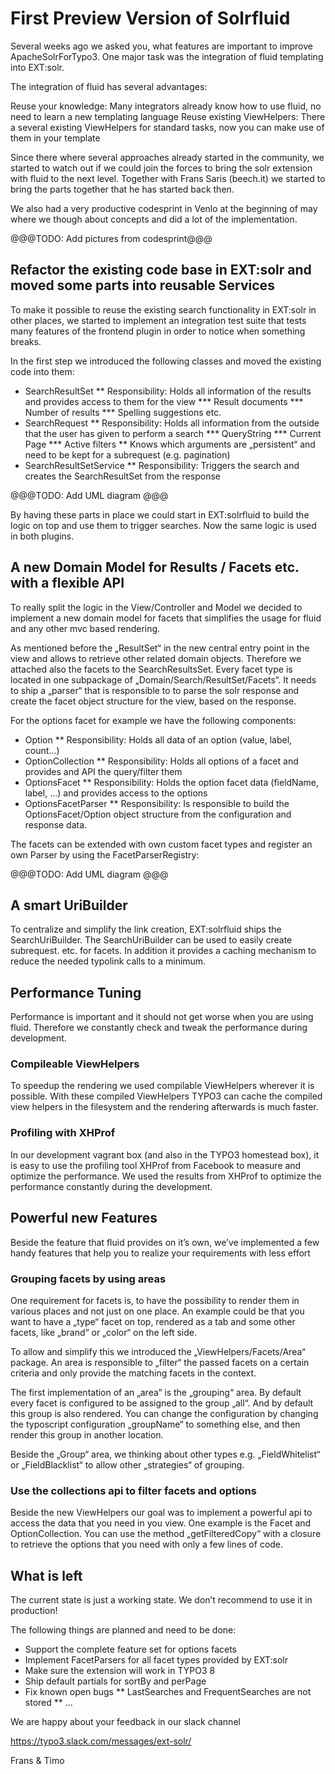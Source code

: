 # First Preview Version of Solrfluid

Several weeks ago we asked you, what features are important to improve ApacheSolrForTypo3. One major task was the integration of fluid templating into EXT:solr.

The integration of fluid has several advantages:

Reuse your knowledge: Many integrators already know how to use fluid, no need to learn a new templating language
Reuse existing ViewHelpers: There a several existing ViewHelpers for standard tasks, now you can make use of them in your template

Since there where several approaches already started in the community, we started to watch out if we could join the forces to bring the solr extension with fluid to the next level. Together with Frans Saris (beech.it) we started to bring the parts together that he has started back then.

We also had a very productive codesprint in Venlo at the beginning of may where we though about concepts and did a lot of the implementation.

@@@TODO: Add pictures from codesprint@@@

## Refactor the existing code base in EXT:solr and moved some parts into reusable Services

To make it possible to reuse the existing search functionality in EXT:solr in other places, we started to implement an integration test suite that tests many features of the frontend plugin in order to
notice when something breaks.

In the first step we introduced the following classes and moved the existing code into them:

* SearchResultSet
** Responsibility: Holds all information of the results and provides access to them for the view
*** Result documents
*** Number of results
*** Spelling suggestions etc.
* SearchRequest
** Responsibility: Holds all information from the outside that the user has given to perform a search
*** QueryString
*** Current Page
*** Active filters
** Knows which arguments are „persistent“ and need to be kept for a subrequest (e.g. pagination)
* SearchResultSetService
** Responsibility: Triggers the search and creates the SearchResultSet from the response

@@@TODO: Add UML diagram @@@

By having these parts in place we could start in EXT:solrfluid to build the logic on top and use them to trigger searches. Now the same logic is used in both plugins.

## A new Domain Model for Results / Facets etc. with a flexible API

To really split the logic in the View/Controller and Model we decided to implement a new domain model for facets that simplifies the usage for fluid and any other mvc based rendering.

As mentioned before the „ResultSet“ in the new central entry point in the view and allows to retrieve other related domain objects. Therefore we attached also the facets to the SearchResultsSet.
Every facet type is located in one subpackage of „Domain/Search/ResultSet/Facets“. It needs to ship a „parser“ that is responsible to to parse the solr response and create the facet object structure
for the view, based on the response.

For the options facet for example we have the following components:

* Option
** Responsibility: Holds all data of an option (value, label, count...)
* OptionCollection
** Responsibility: Holds all options of a facet and provides and API the query/filter them
* OptionsFacet
** Responsibility: Holds the option facet data (fieldName, label, …) and provides access to the options
* OptionsFacetParser
** Responsibility: Is responsible to build the OptionsFacet/Option object structure from the configuration and response data.

The facets can be extended with own custom facet types and register an own Parser by using the FacetParserRegistry:

@@@TODO: Add UML diagram @@@

## A smart UriBuilder

To centralize and simplify the link creation, EXT:solrfluid ships the SearchUriBuilder. The SearchUriBuilder can be used to easily create subrequest. etc. for facets.
In addition it provides a caching mechanism to reduce the needed typolink calls to a minimum.

## Performance Tuning

Performance is important and it should not get worse when you are using fluid. Therefore we constantly check and tweak the performance during development.

### Compileable ViewHelpers

To speedup the rendering we used compilable ViewHelpers wherever it is possible. With these compiled ViewHelpers TYPO3 can cache the compiled view helpers in the filesystem and
the rendering afterwards is much faster.

### Profiling with XHProf

In our development vagrant box (and also in the TYPO3 homestead box), it is easy to use the profiling tool XHProf from Facebook to measure and optimize the performance.
We used the results from XHProf to optimize the performance constantly during the development.

## Powerful new Features

Beside the feature that fluid provides on it’s own, we’ve implemented a few handy features that help you to realize your requirements with less effort

### Grouping facets by using areas

One requirement for facets is, to have the possibility to render them in various places and not just on one place. An example could be that you want to have
a „type“ facet on top, rendered as a tab and some other facets, like „brand“ or „color“ on the left side.

To allow and simplify this we introduced the „ViewHelpers/Facets/Area“ package. An area is responsible to „filter“ the passed facets on a certain criteria and only provide the matching
facets in the context.

The first implementation of an „area“ is the „grouping“ area. By default every facet is configured to be assigned to the group „all“. And by default this group is also rendered.
You can change the configuration by changing the typoscript configuration „groupName“ to something else, and then render this group in another location.

Beside the „Group“ area, we thinking about other types e.g. „FieldWhitelist“ or „FieldBlacklist“ to allow other „strategies“ of grouping.

### Use the collections api to filter facets and options

Beside the new ViewHelpers our goal was to implement a powerful api to access the data that you need in you view. One example is the Facet and OptionCollection.
You can use the method „getFilteredCopy“ with a closure to retrieve the options that you need with only a few lines of code.

## What is left

The current state is just a working state. We don’t recommend to use it in production!

The following things are planned and need to be done:

* Support the complete feature set for options facets
* Implement FacetParsers for all facet types provided by EXT:solr
* Make sure the extension will work in TYPO3 8
* Ship default partials for sortBy and perPage
* Fix known open bugs
    ** LastSearches and FrequentSearches are not stored
    ** ...

We are happy about your feedback in our slack channel

https://typo3.slack.com/messages/ext-solr/

Frans & Timo
